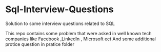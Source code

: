 # Sql-Interview-Questions
Solution to some interview questions related to SQL

This repo contains some problem that were asked in well known  tech companies like Facebook ,LinkedIn , Microsoft ect
And some additional protice question in pratice folder

